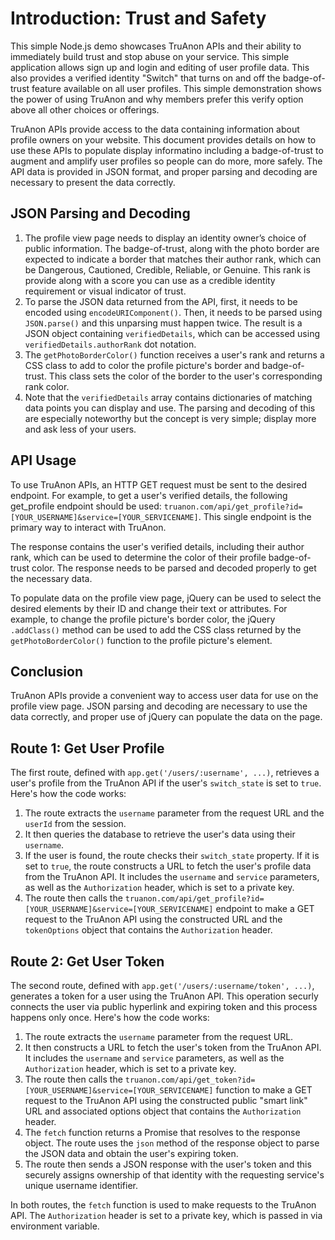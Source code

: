 # Introduction: Trust and Safety

This simple Node.js demo showcases TruAnon APIs and their ability to immediately build trust and stop abuse on your service. This simple application allows sign up and login and editing of user profile data. This also provides a verified identity "Switch" that turns on and off the badge-of-trust feature available on all user profiles. This simple demonstration shows the power of using TruAnon and why members prefer this verify option above all other choices or offerings.

TruAnon APIs provide access to the data containing information about profile owners on your website. This document provides details on how to use these APIs to populate display informatino including a badge-of-trust to augment and amplify user profiles so people can do more, more safely. The API data is provided in JSON format, and proper parsing and decoding are necessary to present the data correctly.

## JSON Parsing and Decoding

1. The profile view page needs to display an identity owner’s choice of public information. The badge-of-trust, along with the photo border are expected to indicate a border that matches their author rank, which can be Dangerous, Cautioned, Credible, Reliable, or Genuine. This rank is provide along with a score you can use as a credible identity requirement or visual indicator of trust.
2. To parse the JSON data returned from the API, first, it needs to be encoded using `encodeURIComponent()`. Then, it needs to be parsed using `JSON.parse()` and this unparsing must happen twice. The result is a JSON object containing `verifiedDetails`, which can be accessed using `verifiedDetails.authorRank` dot notation.
3. The `getPhotoBorderColor()` function receives a user's rank and returns a CSS class to add to color the profile picture's border and badge-of-trust. This class sets the color of the border to the user's corresponding rank color.
4. Note that the  `verifiedDetails` array contains dictionaries of matching data points you can display and use. The parsing and decoding of this are especially noteworthy but the concept is very simple; display more and ask less of your users.


## API Usage

To use TruAnon APIs, an HTTP GET request must be sent to the desired endpoint. For example, to get a user's verified details, the following get_profile endpoint should be used: `truanon.com/api/get_profile?id=[YOUR_USERNAME]&service=[YOUR_SERVICENAME]`. This single endpoint is the primary way to interact with TruAnon.

The response contains the user's verified details, including their author rank, which can be used to determine the color of their profile badge-of-trust color. The response needs to be parsed and decoded properly to get the necessary data.

To populate data on the profile view page, jQuery can be used to select the desired elements by their ID and change their text or attributes. For example, to change the profile picture's border color, the jQuery `.addClass()` method can be used to add the CSS class returned by the `getPhotoBorderColor()` function to the profile picture's element.

## Conclusion

TruAnon APIs provide a convenient way to access user data for use on the profile view page. JSON parsing and decoding are necessary to use the data correctly, and proper use of jQuery can populate the data on the page.

## Route 1: Get User Profile

The first route, defined with `app.get('/users/:username', ...)`, retrieves a user's profile from the TruAnon API if the user's `switch_state` is set to `true`. Here's how the code works:

1. The route extracts the `username` parameter from the request URL and the `userId` from the session.
2. It then queries the database to retrieve the user's data using their `username`.
3. If the user is found, the route checks their `switch_state` property. If it is set to `true`, the route constructs a URL to fetch the user's profile data from the TruAnon API. It includes the `username` and `service` parameters, as well as the `Authorization` header, which is set to a private key.
4. The route then calls the `truanon.com/api/get_profile?id=[YOUR_USERNAME]&service=[YOUR_SERVICENAME]` endpoint to make a GET request to the TruAnon API using the constructed URL and the `tokenOptions` object that contains the `Authorization` header.

## Route 2: Get User Token

The second route, defined with `app.get('/users/:username/token', ...)`, generates a token for a user using the TruAnon API. This operation securly connects the user via public hyperlink and expiring token and this process happens only once. Here's how the code works:

1. The route extracts the `username` parameter from the request URL.
2. It then constructs a URL to fetch the user's token from the TruAnon API. It includes the `username` and `service` parameters, as well as the `Authorization` header, which is set to a private key.
3. The route then calls the `truanon.com/api/get_token?id=[YOUR_USERNAME]&service=[YOUR_SERVICENAME]` function to make a GET request to the TruAnon API using the constructed public "smart link" URL and associated options object that contains the `Authorization` header.
4. The `fetch` function returns a Promise that resolves to the response object. The route uses the `json` method of the response object to parse the JSON data and obtain the user's expiring token.
5. The route then sends a JSON response with the user's token and this securely assigns ownership of that identity with the requesting service's unique username identifier.

In both routes, the `fetch` function is used to make requests to the TruAnon API. The `Authorization` header is set to a private key, which is passed in via environment variable.
